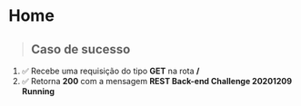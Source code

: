 # Home

> ## Caso de sucesso

1. ✅ Recebe uma requisição do tipo **GET** na rota **/**
2. ✅ Retorna **200** com a mensagem **REST Back-end Challenge 20201209 Running**
